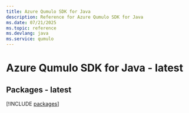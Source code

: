 ```yaml
---
title: Azure Qumulo SDK for Java
description: Reference for Azure Qumulo SDK for Java
ms.date: 07/21/2025
ms.topic: reference
ms.devlang: java
ms.service: qumulo
---
```

# Azure Qumulo SDK for Java - latest
## Packages - latest
[!INCLUDE [packages](qumulo-index.md)]